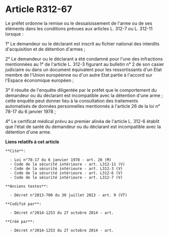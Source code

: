 # Article R312-67

Le préfet ordonne la remise ou le dessaisissement de l'arme ou de ses éléments dans les conditions prévues aux articles L.
312-7 ou L. 312-11 lorsque : 

1° Le demandeur ou le déclarant est inscrit au fichier national des interdits d'acquisition et de détention d'armes ; 

2° Le demandeur ou le déclarant a été condamné pour l'une des infractions mentionnées au 1° de l'article L. 312-3 figurant au
bulletin n° 2 de son casier judiciaire ou dans un document équivalent pour les ressortissants d'un Etat membre de l'Union
européenne ou d'un autre Etat partie à l'accord sur l'Espace économique européen ; 

3° Il résulte de l'enquête diligentée par le préfet que le comportement du demandeur ou du déclarant est incompatible avec la
détention d'une arme ; cette enquête peut donner lieu à la consultation des traitements automatisés de données personnelles
mentionnés à l'article 26 de la loi n° 78-17 du 6 janvier 1978 ; 

4° Le certificat médical prévu au premier alinéa de l'article L. 312-6 établit que l'état de santé du demandeur ou du
déclarant est incompatible avec la détention d'une arme.

**Liens relatifs à cet article**

	**Cite**:

	  - Loi n°78-17 du 6 janvier 1978 - art. 26 (M)
	  - Code de la sécurité intérieure - art. L312-11 (V)
	  - Code de la sécurité intérieure - art. L312-3 (V)
	  - Code de la sécurité intérieure - art. L312-6 (V)
	  - Code de la sécurité intérieure - art. L312-7 (V)

	**Anciens textes**:

	  - Décret n°2013-700 du 30 juillet 2013 - art. 9 (VT)

	**Codifié par**:

	  - Décret n°2014-1253 du 27 octobre 2014 - art.

	**Créé par**:

	  - Décret n°2014-1253 du 27 octobre 2014 - art.
